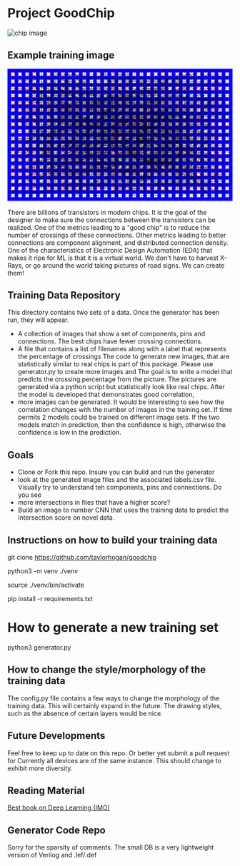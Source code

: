 # Project GoodChip
![chip image](html_images/chip.jpeg)
## Example training image
![connection image](html_images/t0.svg)

There are billions of transistors in modern chips. It is the goal of the designer to make sure the connections between the transistors can be realized.
One of the metrics leading to a "good chip" is to reduce the number of crossings of these connections. Other metrics leading to better connections are component 
alignment, and distributed connection density. 
One of the characteristics of Electronic Design Automation (EDA) that makes it ripe for ML is that it is a virtual world. 
We don't have to harvest X-Rays, or go around the world taking pictures of road signs. We can create them!

## Training Data Repository
This directory contains two sets of a data. Once the generator has been run, they will appear.
- A collection of images that show a set of components, pins and connections.  The best chips have fewer crossing connections. 
- A file that contains a list of filenames along with a label that represents the percentage of crossings
The code to generate new images, that are statistically similar to real chips is part of this package. Please use generator.py to create more images and 
The goal is to write a model that predicts the crossing percentage from the picture. 
The pictures are generated via a python script but statistically look like real chips. After the model is developed that demonstrates good correlation, 
- more images can be generated.
It would be interesting to see how the correlation changes with the number of images in the training set.
If time permits 2 models could be trained on different image sets. If the two models match in prediction, then the confidence is high,
otherwise the confidence is low in the prediction.
## Goals
- Clone or Fork this repo. Insure you can build and run the generator
- look at the generated image files and the associated labels.csv file. Visually try to understand teh components, pins and connections. Do you see
- more intersections in files that have a higher score?
- Build an image to number CNN that uses the training data to predict the intersection score on novel data.
## Instructions on how to build your training data
git clone https://github.com/taylorhogan/goodchip

python3 -m venv ./venv

source ./venv/bin/activate

pip install -r requirements.txt
# How to generate a new training set
python3 generator.py
## How to change the style/morphology of the training data
The config.py file contains a few ways to change the morphology of the training data. This will certainly expand in the future. 
The drawing styles, such as the absence of certain layers would be nice.
## Future Developments
Feel free to keep up to date on this repo. Or better yet submit a pull request for Currently all devices are of the same instance. 
This should change to exhibit more diversity. 
## Reading Material

[Best book on Deep Learning (IMO)](https://www.amazon.com/Learning-Python-Second-Fran%C3%A7ois-Chollet/dp/1617296864/ref=sr_1_1?crid=1JOCH8GC3NCAM&dib=eyJ2IjoiMSJ9.I8xJfgtsdFfwp_oX6p4AHEI1N5ypW4-XfJl33s7tIpOpCFwLdHbdEFx5-ni-TQ2dDDahNUMrlgRZeEO2O-qDwSzIRJs2GQJ8n0cQhlsjrcvsiHDChJDI9NqQG6wYKNo8B-tSovIcPF0J3niNWttbnPTCm-U9VPJtEf_QMhfX7PAw-kna04eUKWUJE0GttxL5VUxvXZ9ZrVZfVHLtCAE6EutgyM3QkJ2TIgUZ5HD2lvI.76LRNexk_WwbNfvoJk_gTTjHgzdXs8_duAcEBmfEn4c&dib_tag=se&keywords=francois+chollet&qid=1723382182&sprefix=francois+ch%2Caps%2C133&sr=8-1)

## Generator Code Repo
Sorry for the sparsity of comments. The small DB is a very lightweight version of Verilog and .lef/.def 


